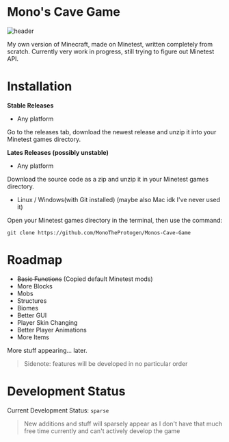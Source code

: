 # Mono's Cave Game
![header](https://github.com/MonoTheProtogen/Monos-Cave-Game/assets/64149624/c67028b5-f99a-43b1-a3f2-6e432189823d)

My own version of Minecraft, made on Minetest, written completely from scratch.
Currently very work in progress, still trying to figure out Minetest API.

# Installation

**Stable Releases**

- Any platform

Go to the releases tab, download the newest release and unzip it into your Minetest games directory.

**Lates Releases (possibly unstable)**

- Any platform

Download the source code as a zip and unzip it in your Minetest games directory.



- Linux / Windows(with Git installed) (maybe also Mac idk I've never used it)

Open your Minetest games directory in the terminal, then use the command:
```
git clone https://github.com/MonoTheProtogen/Monos-Cave-Game
```

# Roadmap

- ~~Basic Functions~~ (Copied default Minetest mods)
- More Blocks
- Mobs
- Structures
- Biomes
- Better GUI
- Player Skin Changing
- Better Player Animations
- More Items

More stuff appearing... later.

> Sidenote: features will be developed in no particular order

# Development Status

Current Development Status: `sparse`

> New additions and stuff will sparsely appear as I don't have that much free time currently and can't actively develop the game
